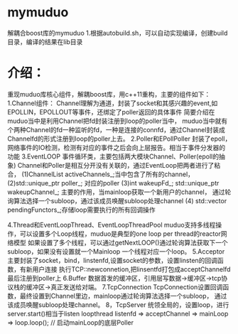 # mymuduo
解耦合boost库的mymuduo
1.根据autobuild.sh，可以自动实现编译，创建build目录，编译的结果在lib目录

# 介绍：
重现muduo库核心组件，解耦boost库，用c++11重构，主要的组件如下：
1.Channel组件：
 Channel理解为通道，封装了socket和其感兴趣的event,如EPOLLIN，EPOLLOUT等事件，还绑定了poller返回的具体事件
 简要介绍在muduo当中是利用Channel把fd封装注册到loop的poller当中，
 muduo当中就有个两种Channel的fd一种监听的fd，一种是连接的connfd，通过Channel封装成Channelfd的形式注册到loop的poller上去。
 2.Poller和EPollPoller
 封装了epoll，网络事件的IO检测，检测有对应的事件之后会向上层报告。相当于事件分发器的功能
 3.EventLOOP
 事件循环类，主要包括两大模块Channel、Poller(epoll的抽象)
 Channel和Poller是相互分开没有关联的，通过EventLoop把两者进行了粘合，
 (1)ChannelList activeChannels_;当中包含了所有的channel，
 (2)std::unique_ptr<Poller> poller_; 对应的poller
 (3)int wakeupFd_; std::unique_ptr<Channel> wakeupChannel_;
主要的作用，当mainloop获取一个新用户的channel，
通过轮询算法选择一个subloop，通过该成员唤醒subloop处理channel
(4) std::vector<Functor> pendingFunctors_;存储loop需要执行的所有回调操作

4.Thread和EventLoopThread、EventLoopThreadPool
muduo支持多线程操作，可以设置多个Loop线程，muduo是典型的one loop per thread的reactor网络模型
如果设置了多个线程，可以通过getNextLOOP()通过轮询算法获取下一个subloop，如果没有设置就一个Mainloop
一个线程对应一个loop。
5.Acceptor
主要封装了socket，bind，linstenfd,设置socket的参数，设置linsten的回调函数，有新用户连接
执行TCP::newconnetion,把linsentfd打包成acceptChannelfd最后注册到poller上
6.Buffer
数据首发的缓冲区，引用层写数据->缓冲区->tcp协议栈的缓冲区->真正发送给对端。
7.TcpConnection
TcpConnection设置回调函数，最终设置到Channel里边，mainloop通过轮询算法选择一个subloop，
通过该成员唤醒subloop处理channel。
8，TcpServer
统领全局的，设置loop，进行server.start()相当于listen  loopthread  listenfd => acceptChannel => mainLoop =>
loop.loop(); // 启动mainLoop的底层Poller

